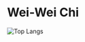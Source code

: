 # Wei-Wei Chi

![Top Langs](https://github-readme-stats.vercel.app/api/top-langs/?username=weiweikee&layout=compact&theme=dark)
